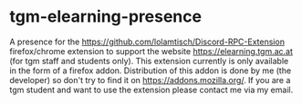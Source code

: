 # tgm-elearning-presence

A presence for the https://github.com/lolamtisch/Discord-RPC-Extension firefox/chrome extension to support the website https://elearning.tgm.ac.at (for tgm staff and students only). This extension currently is only available in the form of a firefox addon. Distribution of this addon is done by me (the developer) so don't try to find it on https://addons.mozilla.org/. If you are a tgm student and want to use the extension please contact me via my email.
